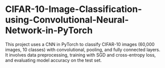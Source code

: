 # CIFAR-10-Image-Classification-using-Convolutional-Neural-Network-in-PyTorch
 This project uses a CNN in PyTorch to classify CIFAR-10 images (60,000 images, 10 classes) with convolutional, pooling, and fully connected layers. It involves data preprocessing, training with SGD and cross-entropy loss, and evaluating model accuracy on the test set.
